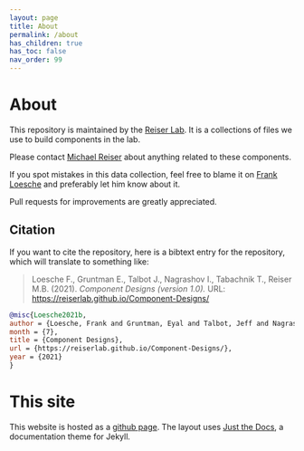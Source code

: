 ```yaml
---
layout: page
title: About
permalink: /about
has_children: true
has_toc: false
nav_order: 99
---
```


# About

This repository is maintained by the [Reiser Lab](https://www.janelia.org/lab/reiser-lab). It is a collections of files we use to build components in the lab.

Please contact [Michael Reiser](https://www.janelia.org/people/michael-reiser) about anything related to these components.

If you spot mistakes in this data collection, feel free to blame it on [Frank Loesche](https://www.janelia.org/people/frank-loesche) and preferably let him know about it.

Pull requests for improvements are greatly appreciated.

## Citation

If you want to cite the repository, here is a bibtext entry for the repository, which will translate to something like:

> Loesche F., Gruntman E., Talbot J., Nagrashov I., Tabachnik T., Reiser M.B. (2021). _Component Designs (version 1.0)._ URL: https://reiserlab.github.io/Component-Designs/

```bibtex
@misc{Loesche2021b,
author = {Loesche, Frank and Gruntman, Eyal and Talbot, Jeff and Nagrashov, Igor and Tabachnik, Tanya and Reiser, Michael B.},
month = {7},
title = {Component Designs},
url = {https://reiserlab.github.io/Component-Designs/},
year = {2021}
}
```

# This site

This website is hosted as a [github page](https://pages.github.com/). The layout uses [Just the Docs](https://github.com/pmarsceill/just-the-docs), a documentation theme for Jekyll.